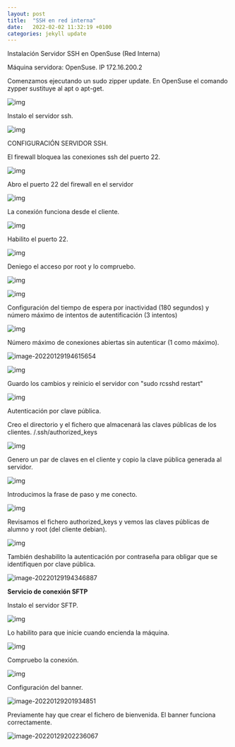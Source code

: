 ```yaml
---
layout: post
title:  "SSH en red interna"
date:   2022-02-02 11:32:19 +0100
categories: jekyll update
---
```

Instalación Servidor SSH en OpenSuse (Red Interna) 

Máquina servidora: OpenSuse. IP 172.16.200.2

Comenzamos ejecutando un sudo zipper update. En OpenSuse el comando zypper sustituye al apt o apt-get.

![img](https://raw.githubusercontent.com/MaTthewSsD/Fotos/main/unknown.png)

Instalo el servidor ssh.

![img](https://raw.githubusercontent.com/MaTthewSsD/Fotos/main/unknown-16434776721584.png)

CONFIGURACIÓN SERVIDOR SSH.

El firewall bloquea las conexiones ssh del puerto 22.

![img](https://raw.githubusercontent.com/MaTthewSsD/Fotos/main/unknown-164347773436918.png)

Abro el puerto 22 del firewall en el servidor

![img](https://raw.githubusercontent.com/MaTthewSsD/Fotos/main/unknown-164347774811320.png)

La conexión funciona desde el cliente.

![img](https://raw.githubusercontent.com/MaTthewSsD/Fotos/main/unknown-164347775369222.png)

Habilito el puerto 22.

![img](https://raw.githubusercontent.com/MaTthewSsD/Fotos/main/unknown-16434776805946.png)

Deniego el acceso por root y lo compruebo.

![img](https://raw.githubusercontent.com/MaTthewSsD/Fotos/main/unknown-16434776901558.png)

![img](https://raw.githubusercontent.com/MaTthewSsD/Fotos/main/unknown-164347951084430.png)

Configuración del tiempo de espera por inactividad (180 segundos) y número máximo de intentos de autentificación (3 intentos)

![img](https://raw.githubusercontent.com/MaTthewSsD/Fotos/main/unknown-164347770169210.png)

Número máximo de conexiones abiertas sin autenticar (1 como máximo).

![image-20220129194615654](https://raw.githubusercontent.com/MaTthewSsD/Fotos/main/image-20220129194615654.png)

![img](https://raw.githubusercontent.com/MaTthewSsD/Fotos/main/unknown-164347982466732.png)

Guardo los cambios y reinicio el servidor con "sudo rcsshd restart"

![img](https://raw.githubusercontent.com/MaTthewSsD/Fotos/main/unknown-164347771804714.png)

Autenticación por clave pública.

Creo el directorio y el fichero que almacenará las claves públicas de los clientes. /.ssh/authorized_keys

![img](https://raw.githubusercontent.com/MaTthewSsD/Fotos/main/unknown-164347772661816.png)

Genero un par de claves en el cliente y copio la clave pública generada al servidor.

![img](https://raw.githubusercontent.com/MaTthewSsD/Fotos/main/unknown-164347776115324.png)

Introducimos la frase de paso y me conecto.

![img](https://raw.githubusercontent.com/MaTthewSsD/Fotos/main/unknown-164347776774226.png)

Revisamos el fichero authorized_keys y vemos las claves públicas de alumno y root (del cliente debian).

![img](https://raw.githubusercontent.com/MaTthewSsD/Fotos/main/unknown-164347777418928.png)

También deshabilito la autenticación por contraseña para obligar que se identifiquen por clave pública.

![image-20220129194346887](https://raw.githubusercontent.com/MaTthewSsD/Fotos/main/image-20220129194346887.png)

**Servicio de conexión SFTP**

Instalo el servidor SFTP.

![img](https://raw.githubusercontent.com/MaTthewSsD/Fotos/main/unknown-164348217370034.png)

Lo habilito para que inicie cuando encienda la máquina.

![img](https://raw.githubusercontent.com/MaTthewSsD/Fotos/main/unknown-164348221369236.png)

Compruebo la conexión.

![img](https://raw.githubusercontent.com/MaTthewSsD/Fotos/main/unknown-164348222956138.png)

Configuración del banner.

![image-20220129201934851](https://raw.githubusercontent.com/MaTthewSsD/Fotos/main/image-20220129201934851.png)

Previamente hay que crear el fichero de bienvenida. El banner funciona correctamente.

![image-20220129202236067](https://raw.githubusercontent.com/MaTthewSsD/Fotos/main/image-20220129202236067.png)
